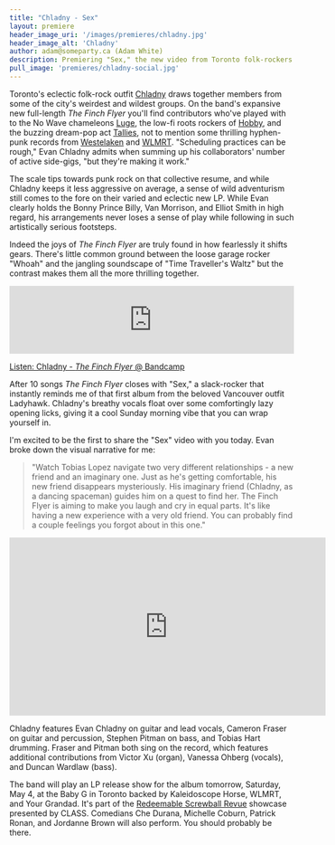 ```yaml
---
title: "Chladny - Sex"
layout: premiere
header_image_uri: '/images/premieres/chladny.jpg'
header_image_alt: 'Chladny'
author: adam@someparty.ca (Adam White)
description: Premiering "Sex," the new video from Toronto folk-rockers Chladny off their new record 'The Finch Flyer'
pull_image: 'premieres/chladny-social.jpg'
---
```


Toronto's eclectic folk-rock outfit [Chladny](https://chladny.bandcamp.com/) draws together members from some of the city's weirdest and wildest groups. On the band's expansive new full-length *The Finch Flyer* you'll find contributors who've played with to the No Wave chameleons [Luge](https://hugeluge.bandcamp.com), the low-fi roots rockers of [Hobby](https://hobbytoronto.bandcamp.com/), and the buzzing dream-pop act [Tallies](http://tallies.bandcamp.com), not to mention some thrilling hyphen-punk records from [Westelaken](https://westelaken.bandcamp.com/) and [WLMRT](https://wlmrt.bandcamp.com/). "Scheduling practices can be rough," Evan Chladny admits when summing up his collaborators' number of active side-gigs, "but they're making it work."

The scale tips towards punk rock on that collective resume, and while Chladny keeps it less aggressive on average, a sense of wild adventurism still comes to the fore on their varied and eclectic new LP. While Evan clearly holds the Bonny Prince Billy, Van Morrison, and Elliot Smith in high regard, his arrangements never loses a sense of play while following in such artistically serious footsteps.

Indeed the joys of *The Finch Flyer* are truly found in how fearlessly it shifts gears. There's little common ground between the loose garage rocker "Whoah" and the jangling soundscape of "Time Traveller's Waltz" but the contrast makes them all the more thrilling together.

<iframe style="border: 0; width: 100%; height: 120px;" src="https://bandcamp.com/EmbeddedPlayer/album=4205697556/size=large/bgcol=ffffff/linkcol=0687f5/tracklist=false/artwork=small/transparent=true/" seamless><a href="http://chladny.bandcamp.com/album/the-finch-flyer">The Finch Flyer by Chladny</a></iframe>

[Listen: Chladny - *The Finch Flyer* @ Bandcamp](http://chladny.bandcamp.com/album/the-finch-flyer "#")

After 10 songs *The Finch Flyer* closes with "Sex," a slack-rocker that instantly reminds me of that first album from the beloved Vancouver outfit Ladyhawk. Chladny's breathy vocals float over some comfortingly lazy opening licks, giving it a cool Sunday morning vibe that you can wrap yourself in.

I'm excited to be the first to share the "Sex" video with you today. Evan broke down the visual narrative for me:

> "Watch Tobias Lopez navigate two very different relationships - a new friend and an imaginary one. Just as he's getting comfortable, his new friend disappears mysteriously. His imaginary friend (Chladny, as a dancing spaceman) guides him on a quest to find her. The Finch Flyer is aiming to make you laugh and cry in equal parts. It's like having a new experience with a very old friend. You can probably find a couple feelings you forgot about in this one."

<iframe width="560" height="315" src="https://www.youtube.com/embed/mKO8ZDfgXtU" frameborder="0" allow="accelerometer; autoplay; encrypted-media; gyroscope; picture-in-picture" allowfullscreen></iframe>

Chladny features Evan Chladny on guitar and lead vocals, Cameron Fraser on guitar and percussion, Stephen Pitman on bass, and Tobias Hart drumming. Fraser and Pitman both sing on the record, which features additional contributions from Victor Xu (organ), Vanessa Ohberg (vocals), and Duncan Wardlaw (bass).

The band will play an LP release show for the album tomorrow, Saturday, May 4, at the Baby G in Toronto backed by Kaleidoscope Horse, WLMRT, and Your Grandad. It's part of the [Redeemable Screwball Revue](https://www.facebook.com/events/269009564039517/) showcase presented by CLASS. Comedians Che Durana, Michelle Coburn, Patrick Ronan, and Jordanne Brown will also perform. You should probably be there.
